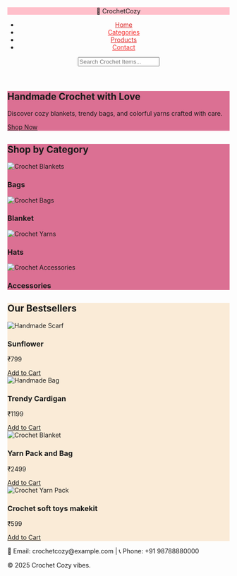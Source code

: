 <!DOCTYPE html>
<html lang="en">
<head>
  <meta charset="UTF-8">
  <meta name="viewport" content="width=device-width, initial-scale=1.0">
  <title>Crochet Cozy — Handmade Creations</title>
  <link rel="stylesheet" href="./style.css">
</head>
<body>
  <!-- HEADER -->
  <header style="background-image: url(./2021-07-23_1_480x480.webp);">
    <div class="logo" style="background-color: pink; ;">🧶 CrochetCozy</div>
    <nav>
      <ul>
        <li><a href="#" style="color: rgb(218, 33, 33);">Home</a></li>
        <li><a href="#categories" style="color: rgb(245, 42, 42);">Categories</a></li>
        <li><a href="#products" style="color: rgb(224, 39, 39);">Products</a></li>
        <li><a href="#contact" style="color: rgb(241, 52, 52);">Contact</a></li>
      </ul>
    </nav>
    <div class="search">
      <input type="text" placeholder="Search Crochet Items...">
    </div>
  </header>

  <!-- HERO -->
  <section class="hero" style="background-color: palevioletred; background-image: url(./Best_Yarn_for_Crochet_Bags.webp);">
    <div class="hero-text">
      <h1>Handmade Crochet with Love</h1>
      <p>Discover cozy blankets, trendy bags, and colorful yarns crafted with care.</p>
      <a href="#products" class="btn">Shop Now</a>
    </div>
  </section>

  <!-- CATEGORIES -->
  <section id="categories" class="categories" style="background-color: palevioletred;">
    <h2>Shop by Category</h2>
    <div class="grid">
      <div class="cat-card">
        <img src="./images (1).jpg" alt="Crochet Blankets">
        <h3>Bags</h3>
      </div>
      <div class="cat-card">
        <img src="./images.jpg" alt="Crochet Bags">
        <h3>Blanket</h3>
      </div>
      <div class="cat-card">
        <img src="./Easy_Crochet_Bucket_Hat_3_f25941af-f303-48ce-8ec0-8f2e08c72dee.webp" alt="Crochet Yarns">
        <h3>Hats</h3>
      </div>
      <div class="cat-card">
        <img src="./crochetdaisyflower_512ed5cb-aeb5-4006-87a3-4f97653021d8_2048x.webp" alt="Crochet Accessories">
        <h3>Accessories</h3>
      </div>
    </div>
  </section>

  <!-- PRODUCTS -->
  <section id="products" class="products" style="background-color: antiquewhite;">
    <h2>Our Bestsellers</h2>
    <div class="grid">
      <div class="product-card">
        <img src="./le9ir_512.webp" alt="Handmade Scarf">
        <h3>Sunflower </h3>
        <p class="price">₹799</p>
        <a href="#" class="btn">Add to Cart</a>
      </div>
      <div class="product-card">
        <img src="./beige-picnic-crochet-cardigan-559444_1800x1800_dcbb3a30-31d8-40e5-b9db-6d92e18d417b.webp" alt="Handmade Bag">
        <h3>Trendy Cardigan</h3>
        <p class="price">₹1199</p>
        <a href="#" class="btn">Add to Cart</a>
      </div>
      <div class="product-card">
        <img src="./Best_Yarn_for_Crochet_Bags.webp" alt="Crochet Blanket">
        <h3>Yarn Pack and Bag</h3>
        <p class="price">₹2499</p>
        <a href="#" class="btn">Add to Cart</a>
      </div>
      <div class="product-card">
        <img src="./images (2).jpg" alt="Crochet Yarn Pack">
        <h3>Crochet soft toys makekit</h3>
        <p class="price">₹599</p>
        <a href="#" class="btn">Add to Cart</a>
      </div>
    </div>
  </section>

  <!-- FOOTER -->
  <footer id="contact">
    <p>📧 Email: crochetcozy@example.com | 📞 Phone: +91 98788880000</p>
    <p>&copy; 2025 Crochet Cozy vibes.</p>
  </footer>
</body>
</html>
